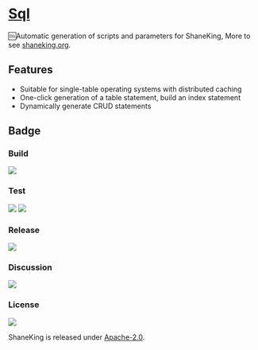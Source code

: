 # [Sql][]
🆒Automatic generation of scripts and parameters for ShaneKing, More to see [shaneking.org][].

## Features
- Suitable for single-table operating systems with distributed caching
- One-click generation of a table statement, build an index statement
- Dynamically generate CRUD statements

## Badge
### Build
[![][travis img]][travis]

### Test
[![][codecov img]][codecov]
[![][codacy img]][codacy]

### Release
[![][mavenbadge img]][mavenbadge]

### Discussion
[![][gitter img]][gitter]

### License
[![][license img]][license]

ShaneKing is released under [Apache-2.0][].


[Sql]: https://github.com/ShaneKing/org.shaneking.sql
[shaneking.org]: http://shaneking.org/

[travis]:https://travis-ci.org/ShaneKing/org.shaneking.sql
[travis img]:https://secure.travis-ci.org/ShaneKing/org.shaneking.sql.png

[codecov]:https://codecov.io/gh/ShaneKing/org.shaneking.sql
[codecov img]:https://codecov.io/gh/ShaneKing/org.shaneking.sql/branch/master/graph/badge.svg
[codacy]:https://app.codacy.com/project/ShaneKing/org.shaneking.sql/
[codacy img]:https://api.codacy.com/project/badge/Grade/86c1da8a6e064f469e167d1bebacbebd

[mavenbadge]:http://search.maven.org/#search%7Cga%7C1%7Cg%3A%22org.shaneking%22%20AND%20a%3A%22org.shaneking.sql%22
[mavenbadge img]:https://maven-badges.herokuapp.com/maven-central/org.shaneking/org.shaneking.sql/badge.svg

[gitter]:https://gitter.im/ShaneKing/org.shaneking.sql?utm_source=badge&utm_medium=badge&utm_campaign=pr-badge
[gitter img]:https://badges.gitter.im/Join%20Chat.svg

[Apache-2.0]: https://opensource.org/licenses/Apache-2.0
[license]:LICENSE
[license img]:https://img.shields.io/badge/License-Apache--2.0-blue.svg
